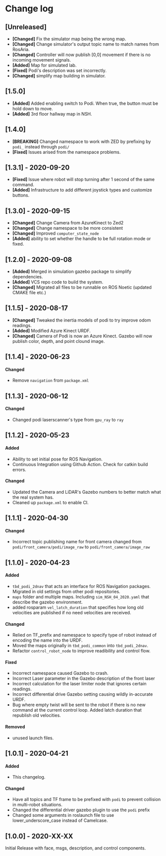 # Change log

<!-- ## [Unreleased]
### Fixed
- Fixed definition/structure files where `std_msgs::Float64` and `std_msgs::Int32` were using pointers in the struct instead of actual value.


## [0.2.0] - 2020-04-17 -->
<!-- ## TODOs
## [Unreleased] -->

## [Unreleased]
- **[Changed]** Fix the simulator map being the wrong map.
- **[Changed]** Change simulator's output topic name to match names from RosAria.
- **[Changed]** Controller will now publish [0,0] movement if there is no incoming movement signals.
- **[Added]** Map for simulated lab.
- **[Fixed]** Podi's description was set incorrectly.
- **[Changed]** simplify map building in simulator.

## [1.5.0]
- **[Added]** Added enabling switch to Podi. When true, the button must be hold down to move.
- **[Added]** 3rd floor hallway map in NSH.

## [1.4.0] 
- **[BREAKING]** Changed namespace to work with ZED by prefixing by `podi_` instead through `podi/` 
- **[Fixed]** Issues arised from the namespace problems.

## [1.3.1] - 2020-09-20
- **[Fixed]** Issue where robot will stop turning after 1 second of the same command.
- **[Added]** Infrastructure to add different joystick types and customize buttons.

## [1.3.0] - 2020-09-15
- **[Changed]** Change Camera from AzureKinect to Zed2
- **[Changed]** Change namespace to be more consistent
- **[Changed]** Improved `computer_state_node`
- **[Added]** ability to set whether the handle to be full rotation mode or fixed.

## [1.2.0] - 2020-09-08
- **[Added]** Merged in simulation gazebo package to simplify dependencies.
- **[Added]** VCS repo code to build the system.
- **[Changed]** Migrated all files to be runnable on ROS Noetic (updated CMAKE file etc.) 

## [1.1.5] - 2020-08-17
- **[Changed]** Tweaked the inertia models of podi to try improve odom readings.
- **[Added]** Modified Azure Kinect URDF.
- **[Changed]** Camera of Podi is now an Azure Kinect. Gazebo will now publish color, depth, and point clound image. 

## [1.1.4] - 2020-06-23
#### Changed
- Remove `navigation` from `package.xml`

## [1.1.3] - 2020-06-12
#### Changed
- Changed podi laserscanner's type from `gpu_ray` to `ray`

## [1.1.2] - 2020-05-23
#### Added 
- Ability to set initial pose for ROS Navigation.
- Continuous Integration using Github Action. Check for catkin build errors.

#### Changed
- Updated the Camera and LiDAR's Gazebo numbers to better match what the real system has. 
- Cleaned up `package.xml` to enable CI.

## [1.1.1] - 2020-04-30
#### Changed
- Incorrect topic publishing name for front camera changed from `podi/front_camera/podi/image_raw` to `podi/front_camera/image_raw`

## [1.1.0] - 2020-04-23
#### Added
- `tbd_podi_2dnav` that acts an interface for ROS Navigation packages. Migrated in old settings from other podi repositories.
- `maps` folder and multiple maps. Including `sim_NSH_04_2020.yaml` that describe the gazebo environment.
- added rosparam `vel_latch_duration` that specifies how long old velocities are published if no need velocities are received.

#### Changed
- Relied on TF_prefix and namespace to specify type of robot instead of encoding the name into the URDF.
- Moved the maps originally in `tbd_podi_common` into `tbd_podi_2dnav`.
- Refactor `control_robot_node` to improve readibility and control flow. 

#### Fixed
- Incorrect namespace caused Gazebo to crash.
- Incorrect Laser parameter in the Gazebo description of the front laser
- Incorrect calculation for the laser limiter node that ignores certain readings.
- Incorrect differential drive Gazebo setting causing wildly in-accurate URDF.
- Bug where empty twist will be sent to the robot if there is no new command at the current control loop. Added latch duration that republish old velocities.

#### Removed 
- unused launch files.

## [1.0.1] - 2020-04-21
#### Added
- This changelog.
#### Changed
- Have all topics and TF frame to be prefixed with `podi` to prevent collision in multi-robot situations.
- Changed the differential driver gazebo plugin to use the `podi` prefix
- Changed some arguments in roslaunch file to use lower_underscore_case instead of Camelcase.

## [1.0.0] - 2020-XX-XX
Initial Release with face, msgs, description, and control components.
